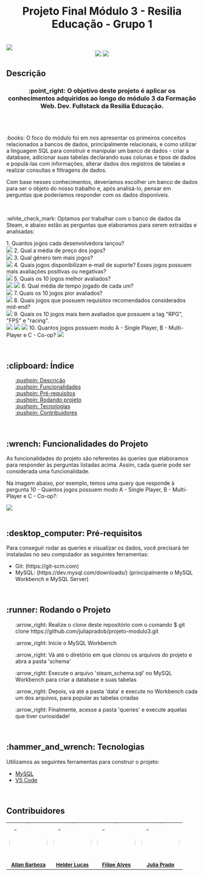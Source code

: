 <h1 align='center'> Projeto Final Módulo 3 - Resilia Educação - Grupo 1 </h1>
<br>

<img src='./img/imagemCapa.jpg'>

<div align='center'>
    <img src="https://img.shields.io/badge/MySQL-005C84?style=for-the-badge&logo=mysql&logoColor=white" />
    <img src="https://img.shields.io/badge/Steam-000000?style=for-the-badge&logo=steam&logoColor=white" />
</div>

<h2 id='descricao'> Descrição </h2>

<h3 align='center'>
    :point_right: O objetivo deste projeto é aplicar os conhecimentos adquiridos ao longo do módulo 3 da Formação Web. Dev. Fullstack da Resilia Educação.
</h3>
<br><br>

<p>
    :books: O foco do módulo foi em nos apresentar os primeiros conceitos relacionados a bancos de dados, principalmente relacionais, e como utilizar a linguagem SQL
    para construir e manipular um banco de dados - criar a database, adicionar suas tabelas declarando suas colunas e tipos de dados e populá-las com informações,         alterar dados dos registros de tabelas e realizar consultas e filtragens de dados.
</p>

<p>
    Com base nesses conhecimentos, deveríamos escolher um banco de dados para ser o objeto do nosso trabalho e, após analisá-lo, pensar em perguntas que 
    poderíamos responder com os dados disponíveis. 
</p>
<br>

<p> 
    :white_check_mark: Optamos por trabalhar com o banco de dados da Steam, e abaixo estão as perguntas que elaboramos para serem extraídas e analisadas:
</p>

<div>
    <p> 
      1. Quantos jogos cada desenvolvedora lançou? <br> <img src='./img/jogos_desenvolvedora.jpg'>
      2. Qual a média de preço dos jogos? <br> <img src='./img/média_preço.jpg'>
      3. Qual gênero tem mais jogos? <br> <img src='./img/genero_popular.jpg'>
      4. Quais jogos disponibilizam e-mail de suporte? Esses jogos possuem mais avaliações positivas ou negativas? <br> <img src='./img/top20_suporte.jpg'>
      5. Quais os 10 jogos melhor avaliados? <br> <img src='./img/top10_avaliacoes.jpg'> <img src='./img/avaliacoes_negativas_top10.jpg'>
      6. Qual média de tempo jogado de cada um? <br> <img src='./img/média_top10.jpg'>
      7. Quais os 10 jogos pior avaliados? <br> <img src='./img/top10_piores.jpg'>
      8. Quais jogos que possuem requisitos recomendados considerados mid-end? <br> <img src='./img/avaliacoes_negativas_top10.jpg'>
      9. Quais os 10 jogos mais bem avaliados que possuem a tag "RPG", "FPS" e "racing". <br> <img src='./img/top10_rpg.jpg'> <img src='./img/top10_fps.jpg'> <img src='./img/top10_racing.jpg'>
      10. Quantos jogos possuem modo A - Single Player, B - Multi-Player e C - Co-op? <img src='./img/modos_jogo.jpg'>
    </p>
</div>
<br>

<div>
    <h2> :clipboard: Índice </h2>
    <ul>
        <a href='#descricao'> :pushpin: Descrição </a> <br>
        <a href='#funcionalidades'> :pushpin: Funcionalidades </a> <br>
        <a href='#preReqs'> :pushpin: Pré-requisitos </a> <br>
        <a href='#rodar'> :pushpin: Rodando projeto </a> <br>
        <a href='#tecnologias'> :pushpin: Tecnologias </a> <br>
        <a href='#contribuidores'> :pushpin: Contribuidores </a>
    </ul>
</div>
<br>

<h2 id='funcionalidades'> :wrench: Funcionalidades do Projeto </h2>

<p>
    As funcionalidades do projeto são referentes às queries que elaboramos para responder às perguntas listadas acima. Assim, cada querie pode ser considerada uma         funcionalidade.
</p> 

<div>
    <p>
        Na imagem abaixo, por exemplo, temos uma query que responde à pergunta 10 - Quantos jogos possuem modo A - Single Player, B - Multi-Player e C - Co-op?:
    </p>
    <img  src='./img/queryExemplo.PNG' />
</div>
<br>

<h2 id='preReqs'> :desktop_computer: Pré-requisitos </h2>

<div>
    <p>
        Para conseguir rodar as queries e visualizar os dados, você precisará ter instaladas no seu computador as seguintes ferramentas:
    </p>
    <ul>
        <li> Git: (https://git-scm.com) </li>
        <li> MySQL: (https://dev.mysql.com/downloads/) (principalmente o MySQL Workbench e MySQL Server) </li>
    </ul>
</div>
<br>

<h2 id='rodar'> :runner: Rodando o Projeto </h2>

<ul> 
    <p> :arrow_right: Realize o clone deste repositório com o comando $ git clone https://github.com/juliapradob/projeto-modulo3.git </p>
    <p> :arrow_right: Inicie o MySQL Workbench </p>
    <p> :arrow_right: Vá até o diretório em que clonou os arquivos do projeto e abra a pasta 'schema' </p>
    <p> :arrow_right: Execute o arquivo 'steam_schema.sql' no MySQL Workbench para criar a database e suas tabelas</p>
    <p> :arrow_right: Depois, vá até a pasta 'data' e execute no Workbench cada um dos arquivos, para popular as tabelas criadas </p>
    <p> :arrow_right: Finalmente, acesse a pasta 'queries' e execute aquelas que tiver curiosidade! </p>    
</ul>
<br>

<h2 id='tecnologias'> :hammer_and_wrench: Tecnologias </h2>

<p> Utilizamos as seguintes ferramentas para construir o projeto: </p>

- [MySQL](https://www.mysql.com/)
- [VS Code](https://code.visualstudio.com/)
<br>

<h2 id='contribuidores'> Contribuidores </h2>

<table align='center'>
    <tr>
        <td align="center">
            <img style="border-radius: 50%;" src="FOTOAQUI" width="100px;" alt=""/><br/>
            <sub>
                <b><a href='https://github.com/AllanBarbozaG'> Allan Barboza </a></b>
            </sub>
        </td>
        <td align="center">
            <img style="border-radius: 50%;" src="FOTOAQUI" width="100px;" alt=""/><br/>
            <sub>
                <b><a href='https://github.com/devhelderlrs'> Helder Lucas </a></b>
            </sub>
        </td>
        <td align="center">
            <img style="border-radius: 50%;" src="FOTOAQUI" width="100px;" alt=""/><br/>
            <sub>
                <b><a href='https://github.com/lipeqalves'> Filipe Alves </a></b>
            </sub>
        </td>
        <td align="center">
            <img style="border-radius: 50%;" src="FOTOAQUI" width="100px;" alt=""/><br/>
            <sub>
                <b><a href='https://github.com/juliapradob'> Julia Prado </a></b>
            </sub>
        </td>
    </tr>
</table>


